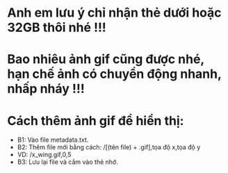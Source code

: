 # Anh em lưu ý chỉ nhận thẻ dưới hoặc 32GB thôi nhé !!!
# Bao nhiêu ảnh gif cũng được nhé, hạn chế ảnh có chuyển động nhanh, nhấp nháy !!!
# Cách thêm ảnh gif để hiển thị:
  * B1: Vào file metadata.txt.
  * B2: Thêm file mới bằng cách: /[(tên file) + .gif],tọa độ x,tọa độ y
  * VD: /x_wing.gif,0,5
  * B3: Lưu lại file và cắm vào thẻ nhớ.
